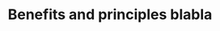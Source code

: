 ---
title: "Benefits and principles blabla"
sidebar_label: "Connect a customer"
description: "Frequently asked questions about sharing information using Codat"
displayed_sidebar: spendInsights
---
